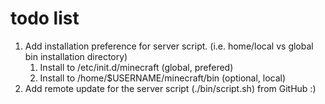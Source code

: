 # todo list

1. Add installation preference for server script. (i.e. home/local vs global bin installation directory)
    1. Install to /etc/init.d/minecraft (global, prefered)
    2. Install to /home/$USERNAME/minecraft/bin (optional, local)
2. Add remote update for the server script (./bin/script.sh) from GitHub :)
